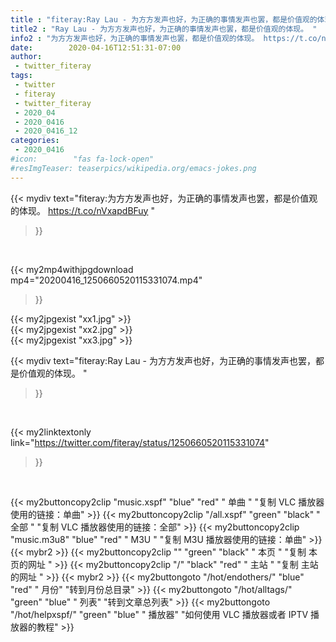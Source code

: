 ```yaml
---
title : "fiteray:Ray Lau - 为方方发声也好，为正确的事情发声也罢，都是价值观的体现。 "
title2 : "Ray Lau - 为方方发声也好，为正确的事情发声也罢，都是价值观的体现。 "
info2 : "为方方发声也好，为正确的事情发声也罢，都是价值观的体现。 https://t.co/nVxapdBFuy "
date:        2020-04-16T12:51:31-07:00
author:
 - twitter_fiteray
tags:
 - twitter
 - fiteray
 - twitter_fiteray
 - 2020_04
 - 2020_0416
 - 2020_0416_12
categories:
 - 2020_0416
#icon:        "fas fa-lock-open"
#resImgTeaser: teaserpics/wikipedia.org/emacs-jokes.png
---
```


{{< mydiv text="fiteray:为方方发声也好，为正确的事情发声也罢，都是价值观的体现。 https://t.co/nVxapdBFuy "
>}}
<br>


{{< my2mp4withjpgdownload mp4="20200416_1250660520115331074.mp4"
>}}

{{< my2jpgexist "xx1.jpg" >}}<br>
{{< my2jpgexist "xx2.jpg" >}}<br>
{{< my2jpgexist "xx3.jpg" >}}<br>



{{< mydiv text="fiteray:Ray Lau - 为方方发声也好，为正确的事情发声也罢，都是价值观的体现。 "
>}}
<br>

{{< my2linktextonly link="https://twitter.com/fiteray/status/1250660520115331074"
>}}


<br>

{{< my2buttoncopy2clip "music.xspf"        "blue"   "red"    " 单曲 "  "复制 VLC 播放器使用的链接：单曲" >}} {{< my2buttoncopy2clip "/all.xspf"         "green"  "black"  " 全部 "  "复制 VLC 播放器使用的链接：全部" >}} {{< my2buttoncopy2clip "music.m3u8"        "blue"   "red"    " M3U  "    "复制 M3U 播放器使用的链接：单曲" >}} {{< mybr2 >}} {{< my2buttoncopy2clip ""                  "green"  "black"  " 本页 "    "复制 本页的网址 " >}} {{< my2buttoncopy2clip "/"                 "black"  "red"    " 主站 "    "复制 主站的网址 " >}} {{< mybr2 >}} {{< my2buttongoto      "/hot/endothers/"   "blue"   "red"    " 月份"   "转到月份总目录" >}} {{< my2buttongoto      "/hot/alltags/"     "green"  "blue"   " 列表"   "转到文章总列表" >}} {{< my2buttongoto      "/hot/helpxspf/"    "green"  "blue"   " 播放器" "如何使用 VLC 播放器或者 IPTV 播放器的教程" >}} 

